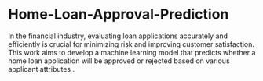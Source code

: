 # Home-Loan-Approval-Prediction
In the financial industry, evaluating loan applications accurately and efficiently is crucial for minimizing risk and improving customer satisfaction. This work  aims to develop a machine learning model that predicts whether a home loan application will be approved or rejected based on various applicant attributes .
